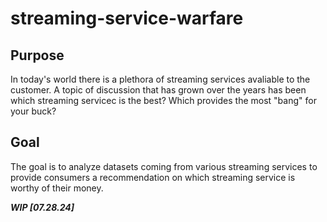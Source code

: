 # streaming-service-warfare

## Purpose
In today's world there is a plethora of streaming services avaliable to the customer. A topic of discussion that has grown over the years has been which streaming servicec is the best? Which provides the most "bang" for your buck?

## Goal
The goal is to analyze datasets coming from various streaming services to provide consumers a recommendation on which streaming service is worthy of their money.



***WIP [07.28.24]***